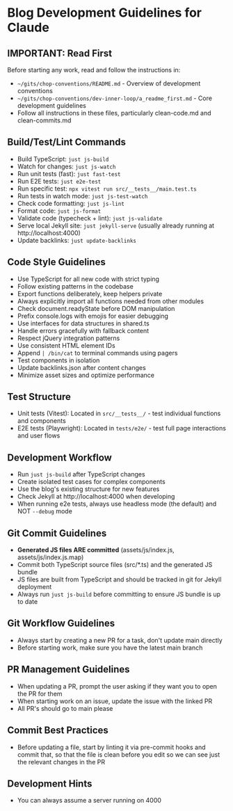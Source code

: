 # Blog Development Guidelines for Claude

## IMPORTANT: Read First

Before starting any work, read and follow the instructions in:

- `~/gits/chop-conventions/README.md` - Overview of development conventions
- `~/gits/chop-conventions/dev-inner-loop/a_readme_first.md` - Core development guidelines
- Follow all instructions in these files, particularly clean-code.md and clean-commits.md

## Build/Test/Lint Commands

- Build TypeScript: `just js-build`
- Watch for changes: `just js-watch`
- Run unit tests (fast): `just fast-test`
- Run E2E tests: `just e2e-test`
- Run specific test: `npx vitest run src/__tests__/main.test.ts`
- Run tests in watch mode: `just js-test-watch`
- Check code formatting: `just js-lint`
- Format code: `just js-format`
- Validate code (typecheck + lint): `just js-validate`
- Serve local Jekyll site: `just jekyll-serve` (usually already running at http://localhost:4000)
- Update backlinks: `just update-backlinks`

## Code Style Guidelines

- Use TypeScript for all new code with strict typing
- Follow existing patterns in the codebase
- Export functions deliberately, keep helpers private
- Always explicitly import all functions needed from other modules
- Check document.readyState before DOM manipulation
- Prefix console.logs with emojis for easier debugging
- Use interfaces for data structures in shared.ts
- Handle errors gracefully with fallback content
- Respect jQuery integration patterns
- Use consistent HTML element IDs
- Append `| /bin/cat` to terminal commands using pagers
- Test components in isolation
- Update backlinks.json after content changes
- Minimize asset sizes and optimize performance

## Test Structure

- Unit tests (Vitest): Located in `src/__tests__/` - test individual functions and components
- E2E tests (Playwright): Located in `tests/e2e/` - test full page interactions and user flows

## Development Workflow

- Run `just js-build` after TypeScript changes
- Create isolated test cases for complex components
- Use the blog's existing structure for new features
- Check Jekyll at http://localhost:4000 when developing
- When running e2e tests, always use headless mode (the default) and NOT `--debug` mode

## Git Commit Guidelines

- **Generated JS files ARE committed** (assets/js/index.js, assets/js/index.js.map)
- Commit both TypeScript source files (src/\*.ts) and the generated JS bundle
- JS files are built from TypeScript and should be tracked in git for Jekyll deployment
- Always run `just js-build` before committing to ensure JS bundle is up to date

## Git Workflow Guidelines

- Always start by creating a new PR for a task, don't update main directly
- Before starting work, make sure you have the latest main branch

## PR Management Guidelines

- When updating a PR, prompt the user asking if they want you to open the PR for them
- When starting work on an issue, update the issue with the linked PR
- All PR's should go to main please

## Commit Best Practices

- Before updating a file, start by linting it via pre-commit hooks and commit that, so that the file is clean before you edit so we can see just the relevant changes in the PR

## Development Hints

- You can always assume a server running on 4000
